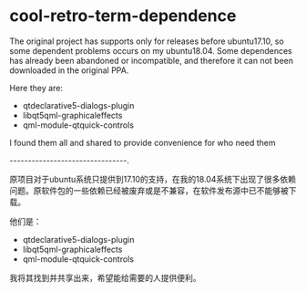 # cool-retro-term-dependence

The original project has supports only for releases before ubuntu17.10, so some dependent problems occurs on my ubuntu18.04. Some dependences has already been abandoned or incompatible, and therefore it can not been downloaded in the original PPA.

Here they are:
* qtdeclarative5-dialogs-plugin
* libqt5qml-graphicaleffects
* qml-module-qtquick-controls

I found them all and shared to provide convenience for who need them

--------------------------------.

原项目对于ubuntu系统只提供到17.10的支持，在我的18.04系统下出现了很多依赖问题。原软件包的一些依赖已经被废弃或是不兼容，在软件发布源中已不能够被下载。

他们是：
* qtdeclarative5-dialogs-plugin
* libqt5qml-graphicaleffects
* qml-module-qtquick-controls

我将其找到并共享出来，希望能给需要的人提供便利。
